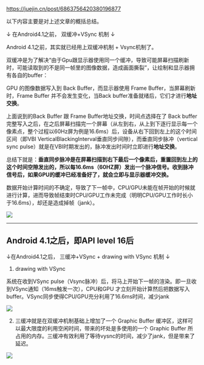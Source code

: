 
https://juejin.cn/post/6863756420380196877


以下内容主要是对上述文章的概括总结。


↓ 在Android4.1之前， 双缓冲+VSync 机制 ↓

Android 4.1之前，其实就已经用上双缓冲机制 + Vsync机制了。

双缓冲是为了解决“由于Gpu跟显示器使用同一个缓冲，导致可能屏幕扫描刷新时，可能读取到的不是同一帧里的图像数据，造成画面撕裂”，让绘制和显示器拥有各自的buffer：

GPU 的图像数据写入到 Back Buffer，而显示器使用 Frame Buffer，当屏幕刷新时，Frame Buffer 并不会发生变化，当Back buffer准备就绪后，它们才进行**地址交换**。

上面说到的Back Buffer 跟 Frame Buffer地址交换，时间点选择在了 Back buffer完整写入之后，在之后屏幕扫描完一个屏幕（从左到右，从上到下逐行显示每一个像素点，整个过程以60Hz屏为例是16.6ms）后，设备从右下回到左上的这个时间区间（即VBI VerticalBlackingInterval垂直同步间隙），而垂直同步脉冲（vertical sync pulse）就是在VBI时期发出的，脉冲发出时间时立即进行**地址交换**。

总结下就是：**垂直同步脉冲是在屏幕扫描到右下最后一个像素后，重置回到左上的这个时间空隙发出的，所以每16.6ms（60HZ屏）发出一个脉冲信号。收到脉冲信号后，如果GPU的缓冲已经准备好了，就会立即与显示器缓冲交换。**


数据开始计算时间的不确定，导致了下一帧中，CPU/GPU未能在帧开始的时候就进行计算，进而导致帧结束时CPU/GPU工作未完成（明明CPU/GPU工作时长小于16.6ms），却还是造成掉帧（jank）。

![](https://img-blog.csdnimg.cn/20200819205135422.png#pic_center)



----------
Android 4.1之后，即API level 16后
----------

↓在Android4.1之后， 三缓冲+VSync + drawing with VSync 机制 ↓

1. drawing with VSync

系统在收到VSync pulse（Vsync脉冲）后，将马上开始下一帧的渲染。即一旦收到VSync通知（16ms触发一次），CPU和GPU 才立刻开始计算然后把数据写入buffer。VSync同步使得CPU/GPU充分利用了16.6ms时间，减少jank

![](https://img-blog.csdnimg.cn/20200819212951194.png#pic_center)


2. 三缓冲就是在双缓冲机制基础上增加了一个 Graphic Buffer 缓冲区，这样可以最大限度的利用空闲时间，带来的坏处是多使用的一个 Graphic Buffer 所占用的内存。三缓冲有效利用了等待vysnc的时间，减少了jank，但是带来了延迟。

![](https://img-blog.csdnimg.cn/2020081921343523.png#pic_center)